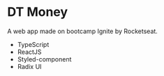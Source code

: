 # DT Money

A web app made on bootcamp Ignite by Rocketseat.

- TypeScript
- ReactJS
- Styled-component
- Radix UI
